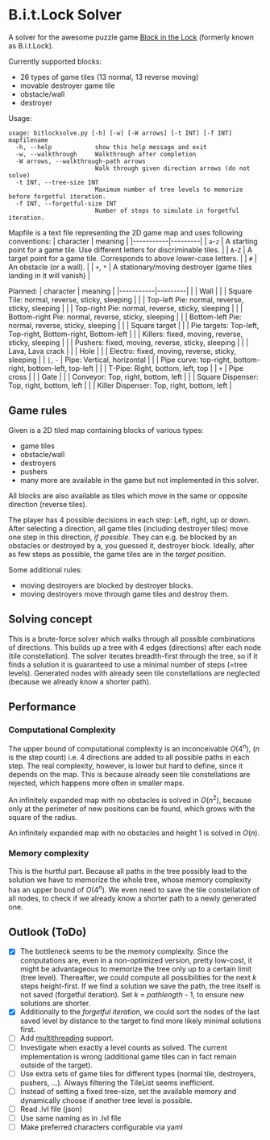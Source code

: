 # B.i.t.Lock Solver
A solver for the awesome puzzle game [Block in the Lock](https://store.steampowered.com/app/1138990/Block_in_the_Lock/) (formerly known as B.i.t.Lock).

Currently supported blocks:
- 26 types of game tiles (13 normal, 13 reverse moving)
- movable destroyer game tile
- obstacle/wall
- destroyer

Usage:
```
usage: bitlocksolve.py [-h] [-w] [-W arrows] [-t INT] [-f INT] mapfilename
  -h, --help            show this help message and exit
  -w, --walkthrough     Walkthrough after completion
  -W arrows, --walkthrough-path arrows
                        Walk through given direction arrows (do not solve)
  -t INT, --tree-size INT
                        Maximum number of tree levels to memorize before forgetful iteration.
  -f INT, --forgetful-size INT
                        Number of steps to simulate in forgetful iteration.
```

Mapfile is a text file representing the 2D game map and uses following conventions:
| character | meaning |
|-----------|---------|
| `a`-`z`   | A starting point for a game tile. Use different letters for discriminable tiles. |
| `A`-`Z`   | A target point for a game tile. Corresponds to above lower-case letters. |
| `#`       | An obstacle (or a wall). |
| `+`, `*`  | A stationary/moving destroyer (game tiles landing in it will vanish) |

Planned:
| character | meaning |
|-----------|---------|
|           | Wall    |
|           | Square Tile: normal, reverse, sticky, sleeping |
|           | Top-left Pie: normal, reverse, sticky, sleeping |
|           | Top-right Pie: normal, reverse, sticky, sleeping |
|           | Bottom-right Pie: normal, reverse, sticky, sleeping |
|           | Bottom-left Pie: normal, reverse, sticky, sleeping |
|           | Square target |
|           | Pie targets: Top-left, Top-right, Bottom-right, Bottom-left |
|           | Killers: fixed, moving, reverse, sticky, sleeping |
|           | Pushers: fixed, moving, reverse, sticky, sleeping |
|           | Lava, Lava crack |
|           | Hole |
|           | Electro: fixed, moving, reverse, sticky, sleeping |
| `|`, `-`  | Pipe: Vertical, horizontal |
|           | Pipe curve: top-right, bottom-right, bottom-left, top-left |
|           | T-Pipe: Right, bottom, left, top |
| `+`       | Pipe cross |
|           | Gate |
|           | Conveyor: Top, right, bottom, left |
|           | Square Dispenser: Top, right, bottom, left |
|           | Killer Dispenser: Top, right, bottom, left |

## Game rules
Given is a 2D tiled map containing blocks of various types:
- game tiles
- obstacle/wall
- destroyers
- pushers
- many more are available in the game but not implemented in this solver.

All blocks are also available as tiles which move in the same or opposite direction (reverse tiles).

The player has 4 possible decisions in each step: Left, right, up or down.
After selecting a direction, all game tiles (including destroyer tiles) move one step in this direction, _if possible_.
They can e.g. be blocked by an obstacles or destroyed by a, you guessed it, destroyer block.
Ideally, after as few steps as possible, the game tiles are in the _target position_.

Some additional rules:
- moving destroyers are blocked by destroyer blocks.
- moving destroyers move through game tiles and destroy them.

## Solving concept
This is a brute-force solver which walks through all possible combinations of directions.
This builds up a tree with 4 edges (directions) after each node (tile constellation).
The solver iterates breadth-first through the tree, so if it finds a solution it is guaranteed to use a minimal number of steps (=tree levels).
Generated nodes with already seen tile constellations are neglected (because we already know a shorter path).

## Performance
### Computational Complexity
The upper bound of computational complexity is an inconceivable _O_(4<sup>_n_</sup>),
(_n_ is the step count)
i.e. 4 directions are added to all possible paths in each step.
The real complexity, however, is lower but hard to define, since it depends on the map.
This is because already seen tile constellations are rejected,
which happens more often in smaller maps.

An infinitely expanded map with no obstacles is solved in _O_(_n_<sup>2</sup>),
because only at the perimeter of new positions can be found, which grows with the square of the radius.

An infinitely expanded map with no obstacles and height 1 is solved in _O_(_n_).

### Memory complexity
This is the hurtful part.
Because all paths in the tree possibly lead to the solution we have to memorize the whole tree,
whose memory complexity has an upper bound of _O_(4<sup>_n_</sup>).
We even need to save the tile constellation of all nodes, to check if we already know a shorter path to a newly generated one.

## Outlook (ToDo)
- [x] The bottleneck seems to be the memory complexity.
Since the computations are, even in a non-optimized version, pretty low-cost, it might be advantageous to memorize the tree only up to a certain limit (tree level).
Thereafter, we could compute all possibilities for the next _k_ steps height-first.
If we find a solution we save the path, the tree itself is not saved (forgetful iteration).
Set _k_ = _pathlength_ - 1, to ensure new solutions are shorter.
- [x] Additionally to the _forgetful iteration_, we could sort the nodes of the last saved level by distance to the target to find more likely minimal solutions first.
- [ ] Add [multithreading](https://docs.python.org/3/library/multiprocessing.html) support.
- [ ] Investigate when exactly a level counts as solved. The current implementation is wrong (additional game tiles can in fact remain outside of the target).
- [ ] Use extra sets of game tiles for different types (normal tile, destroyers, pushers, ...). Always filtering the TileList seems inefficient.
- [ ] Instead of setting a fixed tree-size, set the available memory and dynamically choose if another tree level is possible.
- [ ] Read .lvl file (json)
- [ ] Use same naming as in .lvl file
- [ ] Make preferred characters configurable via yaml
